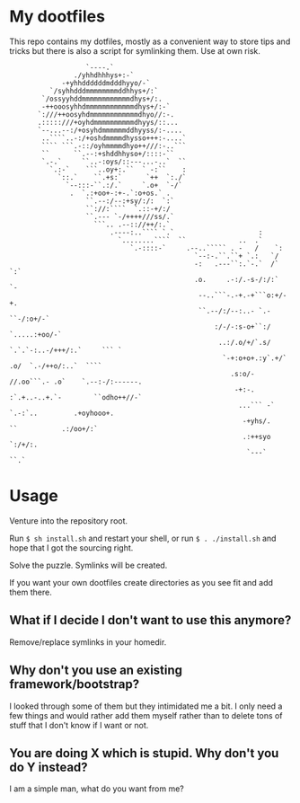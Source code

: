 # My dootfiles

This repo contains my dotfiles, mostly as a convenient way to store tips 
and tricks but there is also a script for symlinking them. Use at own risk.

```
                   `----.`                                                                          
                ./yhhdhhhys+:-`                                                                     
             -+yhhddddddmdddhyyo/-`                                                                 
          `/syhhdddmmmmmmmmddhhys+/:`                                                               
        `/ossyyhddmmmmmmmmmmmmdhys+/:.                                                              
        -++ooosyhhdmmmmmmmmmmmmdhys+/:-`                                                            
       `:///++oosyhdmmmmmmmmmmmmdhyo//:-.                                                           
       .:::::///+oyhdmmmmmmmmmmdhyys/::...                                                          
       `--...--:/+osyhdmmmmmmddhyyss/:-....                                                         
        ..````..-:/+oshdmmmmdhysso+++:-....`                                                        
        ```` ```.-::/oyhmmmmdhyo++///:-..```                                                        
        ``      ``.--:+shddhhyso+/::::-``                                                           
        `.-.`     ``..-:oys/::---...-..`  ``                                                        
          `.:-`    ```..oy+:.``  ` -:``    :                                                        
            `::.`    ``.+s:`      `++  `:./`                                                        
              `--:::-``.:/.`     `.o+  `-/`                                                         
               .  `.:+oo+-:+-.`:o+os.` .                                                            
                   ``.--:/--:+sy/:/:  `:`                                                           
                   ``://:````  `.::-+/:/                                                            
                   ``.--- `-/++++///ss/.`                                                           
                     ```.. .--:://++/:.`                                                            
                         .----:..```` `.`                     :                                     
                           `........````  ``             ..  .`                                     
                              `.-::::-`     .--..````` . -   /    `:                                
                                              `--:-.``.``+ `.:   `/                                 
                                              -:   .---``:.`-.`  /`   `:`                           
                                              .o.     .-:/.-s-/:/:`  `-                             
                                               --..```-.-+.-+```o:+/-+.                             
                                               ``.--/:/--:..- `.-``-/:o+/-`                         
                                                   :/-/-:s-o+``:/ `.....:+oo/-`                     
                                                    ..:/.o/+/`.s/ `.`.`-:..-/+++/:.`     ``` `      
                                                     `-+:o+o+.:y`.+/`   .o/  `.-/++o/:..`  ````     
                                                       .s:o/- //.oo```.- .o`    `.--:-/:------.     
                                                        -+:-. :`.+..-..+.`-        ``odho++//-`     
                                                         ...``` -`  `.-:`..         .+oyhooo+.      
                                                          -+yhs/.      ``           .:/oo+/:`       
                                                          .:++syo                   `:/+/:.         
                                                           `---`                     ``.`           
```

# Usage

Venture into the repository root.

Run `$ sh install.sh` and restart your shell, or run `$ . ./install.sh` and hope that I got the sourcing right.

Solve the puzzle. Symlinks will be created.

If you want your own dootfiles create directories as you see fit and add them there.

## What if I decide I don't want to use this anymore?

Remove/replace symlinks in your homedir.

## Why don't you use an existing framework/bootstrap?

I looked through some of them but they intimidated me a bit. I only need a few things and would rather add them myself rather than to delete tons of stuff that I don't know if I want or not.

## You are doing X which is stupid. Why don't you do Y instead?

I am a simple man, what do you want from me?
